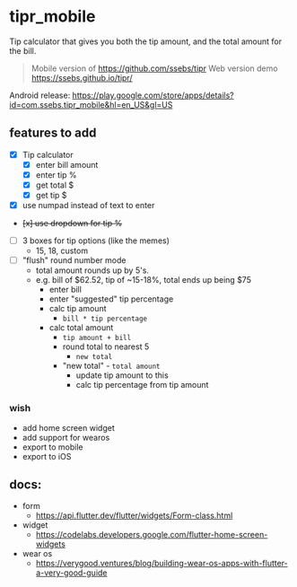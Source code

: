 # tipr_mobile

Tip calculator that gives you both the tip amount, and the total amount for the bill.

> Mobile version of https://github.com/ssebs/tipr
> Web version demo https://ssebs.github.io/tipr/

Android release: https://play.google.com/store/apps/details?id=com.ssebs.tipr_mobile&hl=en_US&gl=US

## features to add
- [x] Tip calculator
  - [x] enter bill amount
  - [x] enter tip %
  - [x] get total $
  - [x] get tip $
- [x] use numpad instead of text to enter
- ~~[x] use dropdown for tip %~~
- [ ] 3 boxes for tip options (like the memes)
  - 15, 18, custom
- [ ] "flush" round number mode
  - total amount rounds up by 5's.
  - e.g. bill of $62.52, tip of ~15-18%, total ends up being $75
    - enter bill
    - enter "suggested" tip percentage
    - calc tip amount
      - `bill * tip percentage`
    - calc total amount
      - `tip amount + bill`
      - round total to nearest 5
        - `new total`
      - "new total" - `total amount`
        - update tip amount to this
        - calc tip percentage from tip amount

### wish
- add home screen widget
- add support for wearos
- export to mobile
- export to iOS

## docs:
- form
  - https://api.flutter.dev/flutter/widgets/Form-class.html
- widget
  - https://codelabs.developers.google.com/flutter-home-screen-widgets
- wear os
  - https://verygood.ventures/blog/building-wear-os-apps-with-flutter-a-very-good-guide
